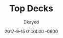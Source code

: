 ---
layout: blog
title: Top Decks
meta: Top Tier List
author: Dkayed
image: https://i.imgur.com/5GSyTo7.png
category: header
comments: true
date: 2017-9-15 01:34:00 -0600
---
